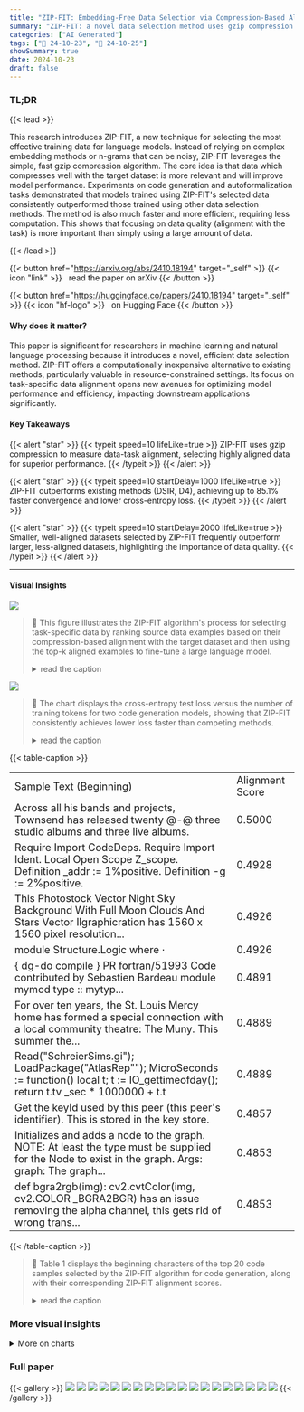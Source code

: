 ```yaml
---
title: "ZIP-FIT: Embedding-Free Data Selection via Compression-Based Alignment"
summary: "ZIP-FIT: a novel data selection method uses gzip compression to efficiently identify task-relevant data, significantly boosting model performance and reducing training time."
categories: ["AI Generated"]
tags: ["🔖 24-10-23", "🤗 24-10-25"]
showSummary: true
date: 2024-10-23
draft: false
---
```


### TL;DR


{{< lead >}}

This research introduces ZIP-FIT, a new technique for selecting the most effective training data for language models.  Instead of relying on complex embedding methods or n-grams that can be noisy, ZIP-FIT leverages the simple, fast gzip compression algorithm. The core idea is that data which compresses well with the target dataset is more relevant and will improve model performance.  Experiments on code generation and autoformalization tasks demonstrated that models trained using ZIP-FIT's selected data consistently outperformed those trained using other data selection methods. The method is also much faster and more efficient, requiring less computation.  This shows that focusing on data quality (alignment with the task) is more important than simply using a large amount of data.

{{< /lead >}}


{{< button href="https://arxiv.org/abs/2410.18194" target="_self" >}}
{{< icon "link" >}} &nbsp; read the paper on arXiv
{{< /button >}}

{{< button href="https://huggingface.co/papers/2410.18194" target="_self" >}}
{{< icon "hf-logo" >}} &nbsp; on Hugging Face
{{< /button >}}

#### Why does it matter?
This paper is significant for researchers in machine learning and natural language processing because it introduces a novel, efficient data selection method.  ZIP-FIT offers a computationally inexpensive alternative to existing methods, particularly valuable in resource-constrained settings.  Its focus on task-specific data alignment opens new avenues for optimizing model performance and efficiency, impacting downstream applications significantly.
#### Key Takeaways

{{< alert "star" >}}
{{< typeit speed=10 lifeLike=true >}} ZIP-FIT uses gzip compression to measure data-task alignment, selecting highly aligned data for superior performance. {{< /typeit >}}
{{< /alert >}}

{{< alert "star" >}}
{{< typeit speed=10 startDelay=1000 lifeLike=true >}} ZIP-FIT outperforms existing methods (DSIR, D4), achieving up to 85.1% faster convergence and lower cross-entropy loss. {{< /typeit >}}
{{< /alert >}}

{{< alert "star" >}}
{{< typeit speed=10 startDelay=2000 lifeLike=true >}} Smaller, well-aligned datasets selected by ZIP-FIT frequently outperform larger, less-aligned datasets, highlighting the importance of data quality. {{< /typeit >}}
{{< /alert >}}

------
#### Visual Insights



![](figures/figures_2_0.png)

> 🔼 This figure illustrates the ZIP-FIT algorithm's process for selecting task-specific data by ranking source data examples based on their compression-based alignment with the target dataset and then using the top-k aligned examples to fine-tune a large language model.
> <details>
> <summary>read the caption</summary>
> Figure 1: ZIP-FIT selects task-specific data for efficient finetuning. (0) Obtain both the source and target datasets. (1) Calculate ZIP-FIT Alignment of each source example with the target dataset using gzip compression. (2) Rank all source examples based on these alignment scores. (3) Select the top-K most aligned examples for fine-tuning. (4) Fine-tune a large language model using the selected top-K examples to improve performance on the target task.
> </details>





![](charts/charts_2_0.png)

> 🔼 The chart displays the cross-entropy test loss versus the number of training tokens for two code generation models, showing that ZIP-FIT consistently achieves lower loss faster than competing methods.
> <details>
> <summary>read the caption</summary>
> Figure 2: Code Generation: ZIP-FIT accelerates cross-entropy loss reduction, even in code-specialized models like CodeGemma-2B. The plots show cross-entropy test loss versus the number of training tokens for Gemma2-2B (top row) and CodeGemma-2B (bottom row) across different token selection sizes. ZIP-FIT (blue) consistently reduces loss faster than DSIR (green) and D4 (red), achieving up to 85.11% speed improvement at lower token counts. These results demonstrate ZIP-FIT's efficiency in data selection for fine-tuning models on code-geneation tasks.
> </details>





{{< table-caption >}}
<table id='6' style='font-size:18px'><tr><td>Sample Text (Beginning)</td><td>Alignment Score</td></tr><tr><td>Across all his bands and projects, Townsend has released twenty @-@ three studio albums and three live albums.</td><td>0.5000</td></tr><tr><td>Require Import CodeDeps. Require Import Ident. Local Open Scope Z_scope. Definition _addr := 1%positive. Definition -g := 2%positive.</td><td>0.4928</td></tr><tr><td>This Photostock Vector Night Sky Background With Full Moon Clouds And Stars Vector Ilgraphicration has 1560 x 1560 pixel resolution...</td><td>0.4926</td></tr><tr><td>module Structure.Logic where ·</td><td>0.4926</td></tr><tr><td>{ dg-do compile } PR fortran/51993 Code contributed by Sebastien Bardeau <bardeau at iram dot fr> module mymod type :: mytyp...</td><td>0.4891</td></tr><tr><td>For over ten years, the St. Louis Mercy home has formed a special connection with a local community theatre: The Muny. This summer the...</td><td>0.4889</td></tr><tr><td>Read("SchreierSims.gi"); LoadPackage("AtlasRep""); MicroSeconds := function() local t; t := IO_gettimeofday(); return t.tv _sec * 1000000 + t.t</td><td>0.4889</td></tr><tr><td>Get the keyId used by this peer (this peer's identifier). This is stored in the key store.</td><td>0.4857</td></tr><tr><td>Initializes and adds a node to the graph. NOTE: At least the type must be supplied for the Node to exist in the graph. Args: graph: The graph...</td><td>0.4853</td></tr><tr><td>def bgra2rgb(img): cv2.cvtColor(img, cv2.COLOR _BGRA2BGR) has an issue removing the alpha channel, this gets rid of wrong trans...</td><td>0.4853</td></tr></table>{{< /table-caption >}}

> 🔼 Table 1 displays the beginning characters of the top 20 code samples selected by the ZIP-FIT algorithm for code generation, along with their corresponding ZIP-FIT alignment scores.
> <details>
> <summary>read the caption</summary>
> Table 1: Beginning characters of the top 20 samples selected by ZIP-FIT when the target task is code generation.
> </details>



### More visual insights



<details>
<summary>More on charts
</summary>


![](charts/charts_3_0.png "🔼 Figure 3: Higher ZIP-FIT alignment correlates with lower cross-entropy loss. The relationship between ZIP-FIT alignment and cross-entropy (CE) loss for (a) GPT-2 trained on 22k tokens (R2 = 0.90, p = 0.001) and (b) Mistral7B trained on 22k tokens (R2 = 0.75, p = 0.025). Each point represents a dataset, with its position reflecting the dataset's ZIP-FIT alignment score against the ProofNet test set and the resulting CE loss. The dashed red line indicates the linear regression fit, while the dashed grey line shows the pretrained CE loss. Higher alignment scores correspond to lower CE losses, demonstrating that training on better aligned data yields better performance.")

> 🔼 The chart shows a strong negative correlation between higher ZIP-FIT alignment scores and lower cross-entropy loss for GPT-2 and Mistral7B language models, indicating that training on better-aligned data leads to improved performance.
> <details>
> <summary>read the caption</summary>
> Figure 3: Higher ZIP-FIT alignment correlates with lower cross-entropy loss. The relationship between ZIP-FIT alignment and cross-entropy (CE) loss for (a) GPT-2 trained on 22k tokens (R2 = 0.90, p = 0.001) and (b) Mistral7B trained on 22k tokens (R2 = 0.75, p = 0.025). Each point represents a dataset, with its position reflecting the dataset's ZIP-FIT alignment score against the ProofNet test set and the resulting CE loss. The dashed red line indicates the linear regression fit, while the dashed grey line shows the pretrained CE loss. Higher alignment scores correspond to lower CE losses, demonstrating that training on better aligned data yields better performance.
> </details>


![](charts/charts_3_1.png "🔼 Figure 3: Higher ZIP-FIT alignment correlates with lower cross-entropy loss. The relationship between ZIP-FIT alignment and cross-entropy (CE) loss for (a) GPT-2 trained on 22k tokens (R2 = 0.90, p = 0.001) and (b) Mistral7B trained on 22k tokens (R2 = 0.75, p = 0.025). Each point represents a dataset, with its position reflecting the dataset's ZIP-FIT alignment score against the ProofNet test set and the resulting CE loss. The dashed red line indicates the linear regression fit, while the dashed grey line shows the pretrained CE loss. Higher alignment scores correspond to lower CE losses, demonstrating that training on better aligned data yields better performance.")

> 🔼 Higher ZIP-FIT alignment scores correlate with lower cross-entropy loss, indicating that training on better-aligned data leads to improved model performance.
> <details>
> <summary>read the caption</summary>
> Figure 3: Higher ZIP-FIT alignment correlates with lower cross-entropy loss. The relationship between ZIP-FIT alignment and cross-entropy (CE) loss for (a) GPT-2 trained on 22k tokens (R2 = 0.90, p = 0.001) and (b) Mistral7B trained on 22k tokens (R2 = 0.75, p = 0.025). Each point represents a dataset, with its position reflecting the dataset's ZIP-FIT alignment score against the ProofNet test set and the resulting CE loss. The dashed red line indicates the linear regression fit, while the dashed grey line shows the pretrained CE loss. Higher alignment scores correspond to lower CE losses, demonstrating that training on better aligned data yields better performance.
> </details>


![](charts/charts_5_0.png "🔼 Figure 4: Highly aligned data lowers cross-entropy loss more efficiently. The x-axis shows the number of training tokens, and the y-axis represents the cross-entropy (CE) test loss. Different curves correspond to datasets filtered by different alignment scores, indicating their relevance to the target domain. The most aligned data reduce Test CE loss significantly faster than less aligned data. The left panel depicts results using GPT-2, and the right panel uses Mistral7B, demonstrating that using highly aligned data not only accelerates training but also achieves better model performance, validating the effectiveness of ZIP-FIT for data selection in fine-tuning.")

> 🔼 The chart shows that highly aligned data leads to faster convergence and lower cross-entropy loss during model training for both GPT-2 and Mistral7B language models.
> <details>
> <summary>read the caption</summary>
> Figure 4: Highly aligned data lowers cross-entropy loss more efficiently. The x-axis shows the number of training tokens, and the y-axis represents the cross-entropy (CE) test loss. Different curves correspond to datasets filtered by different alignment scores, indicating their relevance to the target domain. The most aligned data reduce Test CE loss significantly faster than less aligned data. The left panel depicts results using GPT-2, and the right panel uses Mistral7B, demonstrating that using highly aligned data not only accelerates training but also achieves better model performance, validating the effectiveness of ZIP-FIT for data selection in fine-tuning.
> </details>


![](charts/charts_6_0.png "🔼 Figure 5: AutoFormalization: ZIP-FIT consistently achieves lower test loss more quickly than D4 and DSIR, demonstrating its efficiency in data selection. The plots show cross-entropy test loss versus the number of training tokens for three models (InterLM-Math-Plus-1.8B, Gemma2-2B, and Mistral7B) across different token selection sizes. ZIP-FIT (blue line) consistently outperforms both DSIR (green line) and D4 (red line) across all model and token size configurations, highlighting its ability to process data more efficiently. The percentage labels in each plot indicate the relative speedup of ZIP-FIT over DSIR in reaching the lowest cross-entropy loss, reinforcing the method's scalability and adaptability for domain-specific fine-tuning.")

> 🔼 The chart shows that ZIP-FIT consistently achieves lower cross-entropy test loss faster than DSIR and D4 across various models and token selection sizes for the AutoFormalization task, demonstrating its efficiency in data selection.
> <details>
> <summary>read the caption</summary>
> Figure 5: AutoFormalization: ZIP-FIT consistently achieves lower test loss more quickly than D4 and DSIR, demonstrating its efficiency in data selection. The plots show cross-entropy test loss versus the number of training tokens for three models (InterLM-Math-Plus-1.8B, Gemma2-2B, and Mistral7B) across different token selection sizes. ZIP-FIT (blue line) consistently outperforms both DSIR (green line) and D4 (red line) across all model and token size configurations, highlighting its ability to process data more efficiently. The percentage labels in each plot indicate the relative speedup of ZIP-FIT over DSIR in reaching the lowest cross-entropy loss, reinforcing the method's scalability and adaptability for domain-specific fine-tuning.
> </details>


![](charts/charts_8_0.png "🔼 Figure 6: Selective data filtering with ZIP-FIT allows us to achieve better cross-entropy test loss faster than training on all the data, resulting in improved performance and efficiency. The x-axis represents the number of training tokens, while the y-axis shows the cross-entropy test loss. The curves represent models fine-tuned (FT) on datasets filtered by varying alignment thresholds (>0.1, >0.2, >0.3). The dashed line indicates the baseline performance of the pretrained Mistral7B model. Training on data filtered with higher alignment thresholds leads to superior performance, demonstrating the effectiveness of removing misaligned data in fine-tuning.")

> 🔼 The chart displays the relationship between the number of training tokens and cross-entropy test loss for different data alignment thresholds, demonstrating that using more aligned data leads to faster convergence and lower test loss.
> <details>
> <summary>read the caption</summary>
> Figure 6: Selective data filtering with ZIP-FIT allows us to achieve better cross-entropy test loss faster than training on all the data, resulting in improved performance and efficiency. The x-axis represents the number of training tokens, while the y-axis shows the cross-entropy test loss. The curves represent models fine-tuned (FT) on datasets filtered by varying alignment thresholds (>0.1, >0.2, >0.3). The dashed line indicates the baseline performance of the pretrained Mistral7B model. Training on data filtered with higher alignment thresholds leads to superior performance, demonstrating the effectiveness of removing misaligned data in fine-tuning.
> </details>


![](charts/charts_17_0.png "🔼 Figure 7: ZIP-FIT consistently achieves a lower test loss at a faster rate compared to D4 and DSIR for Autoformalization. The plots show the cross-entropy test loss against the number of training tokens for three models (InterLM-Math-Plus-1.8B, Gemma2-2B, and Mistral7B) across various token selection sizes. ZIP-FIT (blue line) consistently surpasses both DSIR (green line) and D4 (red line) across all model and token size configurations, emphasizing its superior data processing efficiency. The percentage labels in each plot denote the relative speedup of ZIP-FIT over DSIR in attaining the lowest cross-entropy loss, further underscoring the method's scalability and adaptability for domain-specific fine-tuning.")

> 🔼 The chart displays the cross-entropy test loss for three different models across various token selection sizes, demonstrating that ZIP-FIT consistently achieves lower test loss at a faster rate compared to D4 and DSIR.
> <details>
> <summary>read the caption</summary>
> Figure 7: ZIP-FIT consistently achieves a lower test loss at a faster rate compared to D4 and DSIR for Autoformalization. The plots show the cross-entropy test loss against the number of training tokens for three models (InterLM-Math-Plus-1.8B, Gemma2-2B, and Mistral7B) across various token selection sizes. ZIP-FIT (blue line) consistently surpasses both DSIR (green line) and D4 (red line) across all model and token size configurations, emphasizing its superior data processing efficiency. The percentage labels in each plot denote the relative speedup of ZIP-FIT over DSIR in attaining the lowest cross-entropy loss, further underscoring the method's scalability and adaptability for domain-specific fine-tuning.
> </details>


![](charts/charts_17_1.png "🔼 Figure 7: ZIP-FIT consistently achieves a lower test loss at a faster rate compared to D4 and DSIR for Autoformalization. The plots show the cross-entropy test loss against the number of training tokens for three models (InterLM-Math-Plus-1.8B, Gemma2-2B, and Mistral7B) across various token selection sizes. ZIP-FIT (blue line) consistently surpasses both DSIR (green line) and D4 (red line) across all model and token size configurations, emphasizing its superior data processing efficiency. The percentage labels in each plot denote the relative speedup of ZIP-FIT over DSIR in attaining the lowest cross-entropy loss, further underscoring the method's scalability and adaptability for domain-specific fine-tuning.")

> 🔼 The chart compares the performance of ZIP-FIT, DSIR, and D4 in reducing cross-entropy loss during the fine-tuning of three different language models for the Autoformalization task, demonstrating ZIP-FIT's superior efficiency and speed.
> <details>
> <summary>read the caption</summary>
> Figure 7: ZIP-FIT consistently achieves a lower test loss at a faster rate compared to D4 and DSIR for Autoformalization. The plots show the cross-entropy test loss against the number of training tokens for three models (InterLM-Math-Plus-1.8B, Gemma2-2B, and Mistral7B) across various token selection sizes. ZIP-FIT (blue line) consistently surpasses both DSIR (green line) and D4 (red line) across all model and token size configurations, emphasizing its superior data processing efficiency. The percentage labels in each plot denote the relative speedup of ZIP-FIT over DSIR in attaining the lowest cross-entropy loss, further underscoring the method's scalability and adaptability for domain-specific fine-tuning.
> </details>


![](charts/charts_17_2.png "🔼 Figure 7: ZIP-FIT consistently achieves a lower test loss at a faster rate compared to D4 and DSIR for Autoformalization. The plots show the cross-entropy test loss against the number of training tokens for three models (InterLM-Math-Plus-1.8B, Gemma2-2B, and Mistral7B) across various token selection sizes. ZIP-FIT (blue line) consistently surpasses both DSIR (green line) and D4 (red line) across all model and token size configurations, emphasizing its superior data processing efficiency. The percentage labels in each plot denote the relative speedup of ZIP-FIT over DSIR in attaining the lowest cross-entropy loss, further underscoring the method's scalability and adaptability for domain-specific fine-tuning.")

> 🔼 The chart compares the cross-entropy test loss of three different language models fine-tuned using data selected by ZIP-FIT, DSIR, and D4 across varying numbers of training tokens, demonstrating ZIP-FIT's superior efficiency and faster convergence.
> <details>
> <summary>read the caption</summary>
> Figure 7: ZIP-FIT consistently achieves a lower test loss at a faster rate compared to D4 and DSIR for Autoformalization. The plots show the cross-entropy test loss against the number of training tokens for three models (InterLM-Math-Plus-1.8B, Gemma2-2B, and Mistral7B) across various token selection sizes. ZIP-FIT (blue line) consistently surpasses both DSIR (green line) and D4 (red line) across all model and token size configurations, emphasizing its superior data processing efficiency. The percentage labels in each plot denote the relative speedup of ZIP-FIT over DSIR in attaining the lowest cross-entropy loss, further underscoring the method's scalability and adaptability for domain-specific fine-tuning.
> </details>


![](charts/charts_17_3.png "🔼 Figure 7: ZIP-FIT consistently achieves a lower test loss at a faster rate compared to D4 and DSIR for Autoformalization. The plots show the cross-entropy test loss against the number of training tokens for three models (InterLM-Math-Plus-1.8B, Gemma2-2B, and Mistral7B) across various token selection sizes. ZIP-FIT (blue line) consistently surpasses both DSIR (green line) and D4 (red line) across all model and token size configurations, emphasizing its superior data processing efficiency. The percentage labels in each plot denote the relative speedup of ZIP-FIT over DSIR in attaining the lowest cross-entropy loss, further underscoring the method's scalability and adaptability for domain-specific fine-tuning.")

> 🔼 The chart displays the cross-entropy test loss of three different language models using different data selection methods (ZIP-FIT, DSIR, and D4) across varying numbers of training tokens, demonstrating ZIP-FIT's superior performance and efficiency.
> <details>
> <summary>read the caption</summary>
> Figure 7: ZIP-FIT consistently achieves a lower test loss at a faster rate compared to D4 and DSIR for Autoformalization. The plots show the cross-entropy test loss against the number of training tokens for three models (InterLM-Math-Plus-1.8B, Gemma2-2B, and Mistral7B) across various token selection sizes. ZIP-FIT (blue line) consistently surpasses both DSIR (green line) and D4 (red line) across all model and token size configurations, emphasizing its superior data processing efficiency. The percentage labels in each plot denote the relative speedup of ZIP-FIT over DSIR in attaining the lowest cross-entropy loss, further underscoring the method's scalability and adaptability for domain-specific fine-tuning.
> </details>


![](charts/charts_17_4.png "🔼 Figure 2: Code Generation: ZIP-FIT accelerates cross-entropy loss reduction, even in code-specialized models like CodeGemma-2B. The plots show cross-entropy test loss versus the number of training tokens for Gemma2-2B (top row) and CodeGemma-2B (bottom row) across different token selection sizes. ZIP-FIT (blue) consistently reduces loss faster than DSIR (green) and D4 (red), achieving up to 85.11% speed improvement at lower token counts. These results demonstrate ZIP-FIT's efficiency in data selection for fine-tuning models on code-geneation tasks.")

> 🔼 The chart displays the cross-entropy test loss versus the number of training tokens for different models and token selection sizes, showing that ZIP-FIT consistently reduces loss faster than other methods.
> <details>
> <summary>read the caption</summary>
> Figure 2: Code Generation: ZIP-FIT accelerates cross-entropy loss reduction, even in code-specialized models like CodeGemma-2B. The plots show cross-entropy test loss versus the number of training tokens for Gemma2-2B (top row) and CodeGemma-2B (bottom row) across different token selection sizes. ZIP-FIT (blue) consistently reduces loss faster than DSIR (green) and D4 (red), achieving up to 85.11% speed improvement at lower token counts. These results demonstrate ZIP-FIT's efficiency in data selection for fine-tuning models on code-geneation tasks.
> </details>


![](charts/charts_17_5.png "🔼 Figure 7: ZIP-FIT consistently achieves a lower test loss at a faster rate compared to D4 and DSIR for Autoformalization. The plots show the cross-entropy test loss against the number of training tokens for three models (InterLM-Math-Plus-1.8B, Gemma2-2B, and Mistral7B) across various token selection sizes. ZIP-FIT (blue line) consistently surpasses both DSIR (green line) and D4 (red line) across all model and token size configurations, emphasizing its superior data processing efficiency. The percentage labels in each plot denote the relative speedup of ZIP-FIT over DSIR in attaining the lowest cross-entropy loss, further underscoring the method's scalability and adaptability for domain-specific fine-tuning.")

> 🔼 The chart compares the cross-entropy test loss of three different language models (InterLM-Math-Plus-1.8B, Gemma2-2B, and Mistral7B) trained on data selected by ZIP-FIT, DSIR, and D4 across various token selection sizes, demonstrating ZIP-FIT's superior performance and efficiency.
> <details>
> <summary>read the caption</summary>
> Figure 7: ZIP-FIT consistently achieves a lower test loss at a faster rate compared to D4 and DSIR for Autoformalization. The plots show the cross-entropy test loss against the number of training tokens for three models (InterLM-Math-Plus-1.8B, Gemma2-2B, and Mistral7B) across various token selection sizes. ZIP-FIT (blue line) consistently surpasses both DSIR (green line) and D4 (red line) across all model and token size configurations, emphasizing its superior data processing efficiency. The percentage labels in each plot denote the relative speedup of ZIP-FIT over DSIR in attaining the lowest cross-entropy loss, further underscoring the method's scalability and adaptability for domain-specific fine-tuning.
> </details>


![](charts/charts_17_6.png "🔼 Figure 7: ZIP-FIT consistently achieves a lower test loss at a faster rate compared to D4 and DSIR for Autoformalization. The plots show the cross-entropy test loss against the number of training tokens for three models (InterLM-Math-Plus-1.8B, Gemma2-2B, and Mistral7B) across various token selection sizes. ZIP-FIT (blue line) consistently surpasses both DSIR (green line) and D4 (red line) across all model and token size configurations, emphasizing its superior data processing efficiency. The percentage labels in each plot denote the relative speedup of ZIP-FIT over DSIR in attaining the lowest cross-entropy loss, further underscoring the method's scalability and adaptability for domain-specific fine-tuning.")

> 🔼 The chart compares the performance of ZIP-FIT, DSIR, and D4 in reducing cross-entropy loss during the fine-tuning of three different language models for the Autoformalization task, showing ZIP-FIT's superior efficiency and faster convergence.
> <details>
> <summary>read the caption</summary>
> Figure 7: ZIP-FIT consistently achieves a lower test loss at a faster rate compared to D4 and DSIR for Autoformalization. The plots show the cross-entropy test loss against the number of training tokens for three models (InterLM-Math-Plus-1.8B, Gemma2-2B, and Mistral7B) across various token selection sizes. ZIP-FIT (blue line) consistently surpasses both DSIR (green line) and D4 (red line) across all model and token size configurations, emphasizing its superior data processing efficiency. The percentage labels in each plot denote the relative speedup of ZIP-FIT over DSIR in attaining the lowest cross-entropy loss, further underscoring the method's scalability and adaptability for domain-specific fine-tuning.
> </details>


![](charts/charts_17_7.png "🔼 Figure 7: ZIP-FIT consistently achieves a lower test loss at a faster rate compared to D4 and DSIR for Autoformalization. The plots show the cross-entropy test loss against the number of training tokens for three models (InterLM-Math-Plus-1.8B, Gemma2-2B, and Mistral7B) across various token selection sizes. ZIP-FIT (blue line) consistently surpasses both DSIR (green line) and D4 (red line) across all model and token size configurations, emphasizing its superior data processing efficiency. The percentage labels in each plot denote the relative speedup of ZIP-FIT over DSIR in attaining the lowest cross-entropy loss, further underscoring the method's scalability and adaptability for domain-specific fine-tuning.")

> 🔼 The chart compares the performance of ZIP-FIT, DSIR, and D4 in terms of cross-entropy test loss and training speed for different model sizes and datasets in the Autoformalization task, demonstrating ZIP-FIT's superiority.
> <details>
> <summary>read the caption</summary>
> Figure 7: ZIP-FIT consistently achieves a lower test loss at a faster rate compared to D4 and DSIR for Autoformalization. The plots show the cross-entropy test loss against the number of training tokens for three models (InterLM-Math-Plus-1.8B, Gemma2-2B, and Mistral7B) across various token selection sizes. ZIP-FIT (blue line) consistently surpasses both DSIR (green line) and D4 (red line) across all model and token size configurations, emphasizing its superior data processing efficiency. The percentage labels in each plot denote the relative speedup of ZIP-FIT over DSIR in attaining the lowest cross-entropy loss, further underscoring the method's scalability and adaptability for domain-specific fine-tuning.
> </details>


![](charts/charts_17_8.png "🔼 Figure 7: ZIP-FIT consistently achieves a lower test loss at a faster rate compared to D4 and DSIR for Autoformalization. The plots show the cross-entropy test loss against the number of training tokens for three models (InterLM-Math-Plus-1.8B, Gemma2-2B, and Mistral7B) across various token selection sizes. ZIP-FIT (blue line) consistently surpasses both DSIR (green line) and D4 (red line) across all model and token size configurations, emphasizing its superior data processing efficiency. The percentage labels in each plot denote the relative speedup of ZIP-FIT over DSIR in attaining the lowest cross-entropy loss, further underscoring the method's scalability and adaptability for domain-specific fine-tuning.")

> 🔼 The chart compares the cross-entropy test loss of three different language models (InterLM-Math-Plus-1.8B, Gemma2-2B, and Mistral7B) trained using data selected by ZIP-FIT, DSIR, and D4 across various token selection sizes, demonstrating ZIP-FIT's superior efficiency and faster convergence in achieving lower test loss.
> <details>
> <summary>read the caption</summary>
> Figure 7: ZIP-FIT consistently achieves a lower test loss at a faster rate compared to D4 and DSIR for Autoformalization. The plots show the cross-entropy test loss against the number of training tokens for three models (InterLM-Math-Plus-1.8B, Gemma2-2B, and Mistral7B) across various token selection sizes. ZIP-FIT (blue line) consistently surpasses both DSIR (green line) and D4 (red line) across all model and token size configurations, emphasizing its superior data processing efficiency. The percentage labels in each plot denote the relative speedup of ZIP-FIT over DSIR in attaining the lowest cross-entropy loss, further underscoring the method's scalability and adaptability for domain-specific fine-tuning.
> </details>


![](charts/charts_18_0.png "🔼 Figure 8: ZIP-FIP demonstrates lower cross-entropy and lower run time during data selection than competing DSIR and D4 methods. ZIP-FIT is cheaper, faster, and better performing. The run times do no include fine-tuning time, since it's a constant offset across all models. D4's data selection (not shown) takes 5hs because it uses an embedding model (opt-125m Zhang et al. (2022)), the same one as the original paper Tirumala et al. (2023).")

> 🔼 The chart compares the cross-entropy test loss and data selection time of ZIP-FIT against DSIR for different models and token sizes, showing that ZIP-FIT achieves lower cross-entropy and faster data selection.
> <details>
> <summary>read the caption</summary>
> Figure 8: ZIP-FIP demonstrates lower cross-entropy and lower run time during data selection than competing DSIR and D4 methods. ZIP-FIT is cheaper, faster, and better performing. The run times do no include fine-tuning time, since it's a constant offset across all models. D4's data selection (not shown) takes 5hs because it uses an embedding model (opt-125m Zhang et al. (2022)), the same one as the original paper Tirumala et al. (2023).
> </details>


</details>



### Full paper

{{< gallery >}}
<img src="paper_images/1.png" class="grid-w50 md:grid-w33 xl:grid-w25" />
<img src="paper_images/2.png" class="grid-w50 md:grid-w33 xl:grid-w25" />
<img src="paper_images/3.png" class="grid-w50 md:grid-w33 xl:grid-w25" />
<img src="paper_images/4.png" class="grid-w50 md:grid-w33 xl:grid-w25" />
<img src="paper_images/5.png" class="grid-w50 md:grid-w33 xl:grid-w25" />
<img src="paper_images/6.png" class="grid-w50 md:grid-w33 xl:grid-w25" />
<img src="paper_images/7.png" class="grid-w50 md:grid-w33 xl:grid-w25" />
<img src="paper_images/8.png" class="grid-w50 md:grid-w33 xl:grid-w25" />
<img src="paper_images/9.png" class="grid-w50 md:grid-w33 xl:grid-w25" />
<img src="paper_images/10.png" class="grid-w50 md:grid-w33 xl:grid-w25" />
<img src="paper_images/11.png" class="grid-w50 md:grid-w33 xl:grid-w25" />
<img src="paper_images/12.png" class="grid-w50 md:grid-w33 xl:grid-w25" />
<img src="paper_images/13.png" class="grid-w50 md:grid-w33 xl:grid-w25" />
<img src="paper_images/14.png" class="grid-w50 md:grid-w33 xl:grid-w25" />
<img src="paper_images/15.png" class="grid-w50 md:grid-w33 xl:grid-w25" />
<img src="paper_images/16.png" class="grid-w50 md:grid-w33 xl:grid-w25" />
<img src="paper_images/17.png" class="grid-w50 md:grid-w33 xl:grid-w25" />
<img src="paper_images/18.png" class="grid-w50 md:grid-w33 xl:grid-w25" />
<img src="paper_images/19.png" class="grid-w50 md:grid-w33 xl:grid-w25" />
{{< /gallery >}}